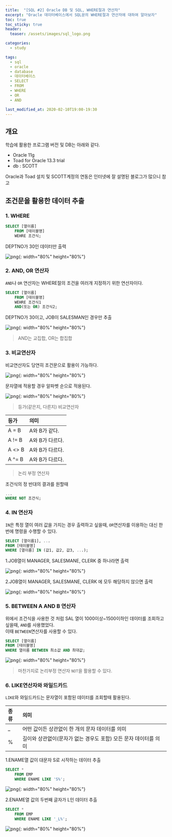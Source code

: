 ```yaml
---
title:  "[SQL #2] Oracle DB 및 SQL, WHERE절과 연산자"
excerpt: "Oracle 데이터베이스에서 SQL문의 WHERE절과 연산자에 대하여 알아보자"
toc: true
toc_sticky: true
header:
  teaser: /assets/images/sql_logo.png

categories:
  - study

tags:
  - sql
  - oracle
  - database
  - 데이터베이스
  - SELECT
  - FROM
  - WHERE
  - OR
  - AND

last_modified_at: 2020-02-10T19:00-19:30
---
```


## 개요  

학습에 활용한 프로그램 버전 및 DB는 아래와 같다.  

- Oracle 11g  
- Toad for Oracle 13.3 trial  
- db : SCOTT  

Oracle과 Toad 설치 및 SCOTT계정의 연동은 인터넷에 잘 설명된 블로그가 많으니 참고  

## 조건문을 활용한 데이터 추출  

### 1. WHERE  

```sql
SELECT [열이름]
	FROM [테이블명]
  	WEHRE 조건식;
```

DEPTNO가 30인 데이터만 출력  

![png](/assets/images/sql/2/where1.PNG){: width="80%" height="80%"}  


### 2. AND, OR 연산자  

`AND`나 `OR` 연산자는 WHERE절의 조건을 여러개 지정하기 위한 연산자이다.  

```sql
SELECT [열이름]
	FROM [테이블명]
  	WEHRE 조건식1
    AND(또는 OR) 조건식2;
```

DEPTNO가 30이고, JOB이 SALESMAN인 경우만 추출  

![png](/assets/images/sql/2/where2.PNG){: width="80%" height="80%"}  

> AND는 교집합, OR는 합집합  


### 3. 비교연산자  

비교연산자도 당연히 조건문으로 활용이 가능하다.  

![png](/assets/images/sql/2/where3.PNG){: width="80%" height="80%"}  

문자열에 적용할 경우 알파벳 순으로 적용된다.  

![png](/assets/images/sql/2/where4.PNG){: width="80%" height="80%"}  


> 등가(같은지, 다른지) 비교연산자  

| 등가 | 의미 |
|:---|:---|
| A = B | A와 B가 같다. |
| A != B | A와 B가 다르다. |
| A <> B | A와 B가 다르다. |
| A ^= B | A와 B가 다르다. |


> 논리 부정 연산자  

조건식의 정 반대의 결과를 원할때  

```sql
...
WHERE NOT 조건식;
```

### 4. IN 연산자  

`IN`은 특정 열이 여러 값을 가지는 경우 출력하고 싶을때, `OR`연산자를 이용하는 대신 한번에 명령을 수행할 수 있다.  

```sql
SELECT [열이름1], ...
FROM [테이블명]
WHERE [열이름] IN (값1, 값2, 값3, ...);
```

1.JOB열이 MANAGER, SALESMANE, CLERK 중 하나라면 출력  

![png](/assets/images/sql/2/where5.PNG){: width="80%" height="80%"}  


2.JOB열이 MANAGER, SALESMANE, CLERK 에 모두 해당하지 않으면 출력  

![png](/assets/images/sql/2/where6.PNG){: width="80%" height="80%"}  


### 5. BETWEEN A AND B 연산자  

위에서 조건식을 사용한 것 처럼 SAL 열이 1000이상~1500이하인 데이터를 조회하고 싶을때, `AND`를 사용했었다.  
이때 `BETWEEN`연산자를 사용할 수 있다.  

```sql
SELECT [열이름]
FROM [테이블명]
WHERE 열이름 BETWEEN 최소값 AND 최대값;
```

![png](/assets/images/sql/2/where7.PNG){: width="80%" height="80%"}  

> 마찬가지로 논리부정 연산자 `NOT`을 활용할 수 있다.  


### 6. LIKE연산자와 와일드카드  

`LIKE`와 와일드카드는 문자열이 포함된 데이터를 조회할때 활용된다.  

| 종류 | 의미 |
|:---|:---|
| _ | 어떤 값이든 상관없이 한 개의 문자 데이터를 의미 |
| % | 길이와 상관없이(문자가 없는 경우도 포함) 모든 문자 데이터를 의미 |


1.ENAME열 값이 대문자 S로 시작하는 데이터 추출  

```sql
SELECT *
	FROM EMP
	WHERE ENAME LIKE 'S%';
```

![png](/assets/images/sql/2/where8.PNG){: width="80%" height="80%"}  

2.ENAME열 값의 두번째 글자가 L인 데이터 추출  

```sql
SELECT *
	FROM EMP
    WHERE ENAME LIKE '_L%';
```

![png](/assets/images/sql/2/where9.PNG){: width="80%" height="80%"}  





